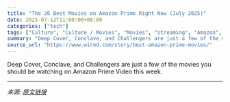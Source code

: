 ```yaml
---
title: "The 20 Best Movies on Amazon Prime Right Now (July 2025)"
date: 2025-07-12T11:00:00+08:00
categories: ["tech"]
tags: ["Culture", "Culture / Movies", "Movies", "streaming", "Amazon", "Culture Guides"]
summary: "Deep Cover, Conclave, and Challengers are just a few of the movies you should be watching on Amazon Prime Video this week."
source_url: "https://www.wired.com/story/best-amazon-prime-movies/"
---
```


Deep Cover, Conclave, and Challengers are just a few of the movies you should be watching on Amazon Prime Video this week.

---

*来源: [原文链接](https://www.wired.com/story/best-amazon-prime-movies/)*
